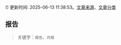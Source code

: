:alarm_clock: 更新时间: 2025-06-13 11:38:53。[文章来源](/README.md)、[文章分类](/TAGS.md)

## 报告


> 关键字：`报告`、`月报`



